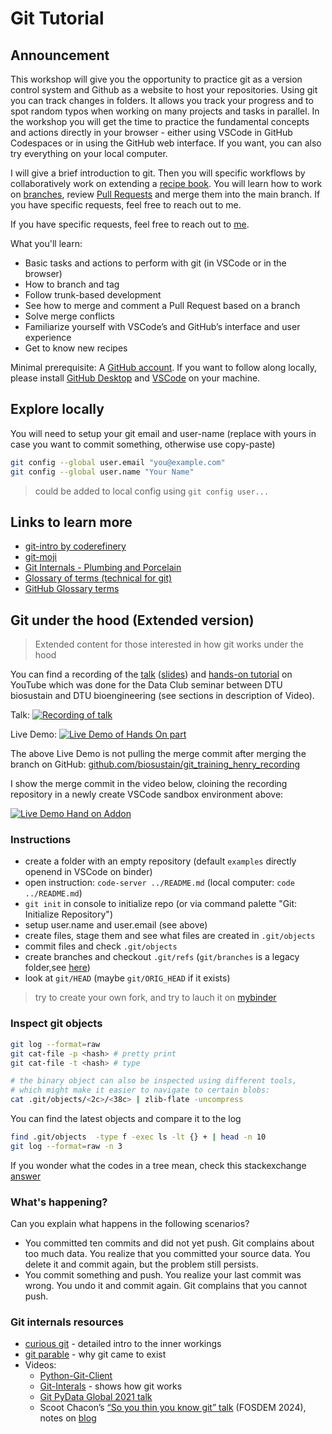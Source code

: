 # Git Tutorial

## Announcement

This workshop will give you the opportunity to practice git as a version control system
and Github as a website to host your repositories. Using git you can track changes in 
folders. It allows you track your progress and to spot random typos when working on
many projects and tasks in parallel. In the workshop you will get the time to practice 
the fundamental concepts and actions directly in your browser - either using VSCode in
GitHub Codespaces or in using the GitHub web interface. If you want, you can also try 
everything on your local computer.

I will give a brief introduction to git. Then you will specific workflows by 
collaboratively work on extending a [recipe book](https://enryh.github.io/recipe-book/).
You will learn how to work on 
[branches](https://docs.github.com/en/pull-requests/collaborating-with-pull-requests/proposing-changes-to-your-work-with-pull-requests/about-branches), 
review [Pull Requests](https://docs.github.com/en/pull-requests/collaborating-with-pull-requests/proposing-changes-to-your-work-with-pull-requests/about-pull-requests) 
and merge them into the main branch. If you have specific requests, feel free to reach out to me. 

If you have specific requests, feel free to reach out to [me](mailto:heweb@dtu.dk). 

What you'll learn:
- Basic tasks and actions to perform with git (in VSCode or in the browser)
- How to branch and tag
- Follow trunk-based development
- See how to merge and comment a Pull Request based on a branch
- Solve merge conflicts
- Familiarize yourself with VSCode’s and GitHub’s interface and user experience
- Get to know new recipes
 
Minimal prerequisite: A [GitHub account](https://github.com/signup). 
If you want to follow along locally, please install 
[GitHub Desktop](https://desktop.github.com/download/) and 
[VSCode](https://code.visualstudio.com/) on your machine.


## Explore locally

You will need to setup your git email and user-name
(replace with yours in case you want to commit something, otherwise use copy-paste)

```bash
git config --global user.email "you@example.com"
git config --global user.name "Your Name"
``` 
> could be added to local config using `git config user...`


## Links to learn more

- [git-intro by coderefinery](https://coderefinery.github.io/git-intro/#)
- [git-moji](https://gitmoji.dev/)
- [Git Internals - Plumbing and Porcelain](https://git-scm.com/book/en/v2/Git-Internals-Plumbing-and-Porcelain)
- [Glossary of terms (technical for git)](https://www.git-scm.com/docs/gitglossary)
- [GitHub Glossary terms](https://docs.github.com/en/get-started/learning-about-github/github-glossary)


## Git under the hood (Extended version)

> Extended content for those interested in how git works under the hood

You can find a recording of the 
[talk](https://www.youtube.com/watch?v=cAU3BCUkHxM)
([slides](https://docs.google.com/presentation/d/1RsKMiKquE4wqncrAv9LEtjivGE_dGiHoJ8nKCxgVKeY/edit?usp=sharing)) 
and [hands-on tutorial](https://www.youtube.com/watch?v=5iB7qc5zRjQ) 
on YouTube which was done for the Data Club seminar
between DTU biosustain and DTU bioengineering (see sections in description of Video).

Talk:
[![Recording of talk](https://img.youtube.com/vi/cAU3BCUkHxM/maxresdefault.jpg
)](https://www.youtube.com/watch?v=cAU3BCUkHxM)

Live Demo:
[![Live Demo of Hands On part](https://img.youtube.com/vi/5iB7qc5zRjQ/maxresdefault.jpg
)](https://www.youtube.com/watch?v=5iB7qc5zRjQ)

The above Live Demo is not pulling the merge commit after merging the branch on GitHub:
[github.com/biosustain/git_training_henry_recording](https://github.com/biosustain/git_training_henry_recording)

I show the merge commit in the video below, cloining the recording repository in a newly
create VSCode sandbox environment above:

[![Live Demo Hand on Addon](https://img.youtube.com/vi/gcfzruIJ-rw/sddefault.jpg
)](https://www.youtube.com/watch?v=gcfzruIJ-rw)


### Instructions

- create a folder with an empty repository (default `examples`
  directly openend in VSCode on binder)
- open instruction: `code-server ../README.md` (local computer: `code ../README.md`)
- `git init` in console to initialize repo (or via command palette "Git: Initialize Repository")
- setup user.name and user.email (see above)
- create files, stage them and see what files are created in `.git/objects`
- commit files and check `.git/objects`
- create branches and checkout `.git/refs` (`git/branches` is a legacy folder,see 
  [here](https://stackoverflow.com/a/10398507/9684872))
- look at `git/HEAD` (maybe `git/ORIG_HEAD` if it exists)

> try to create your own fork, and try to lauch it on [mybinder](https://mybinder.org/)

### Inspect git objects

```bash
git log --format=raw
git cat-file -p <hash> # pretty print
git cat-file -t <hash> # type

# the binary object can also be inspected using different tools,
# which might make it easier to navigate to certain blobs:
cat .git/objects/<2c>/<38c> | zlib-flate -uncompress
```

You can find the latest objects and compare it to the log

```bash
find .git/objects  -type f -exec ls -lt {} + | head -n 10
git log --format=raw -n 3
```

If you wonder what the codes in a tree mean, check this stackexchange
[answer](https://unix.stackexchange.com/a/450488/349761)


### What's happening?

Can you explain what happens in the following scenarios?

- You committed ten commits and did not yet push. Git complains about too much data.
  You realize that you committed your source data. You delete it and commit again, 
  but the problem still persists.
- You commit something and push. You realize your last commit was wrong. You undo it
  and commit again. Git complains that you cannot push.

### Git internals resources

- [curious git](https://matthew-brett.github.io/curious-git/) - detailed intro to the
  inner workings
- [git parable](http://practical-neuroimaging.github.io/git_parable.html) - why git came to exist
- Videos:
    - [Python-Git-Client](https://www.youtube.com/watch?v=xvzo_nV9PjU)
    - [Git-Interals](https://www.youtube.com/watch?v=MYP56QJpDr4) - shows how git works
    - [Git PyData Global 2021 talk](https://www.youtube.com/watch?v=rBYC3dEOOyI)
    - Scoot Chacon’s [“So you thin you know git” talk](https://www.youtube.com/watch?v=aolI_Rz0ZqY) (FOSDEM 2024), 
    notes on [blog](https://blog.gitbutler.com/git-tips-1-theres-a-git-config-for-that/)
